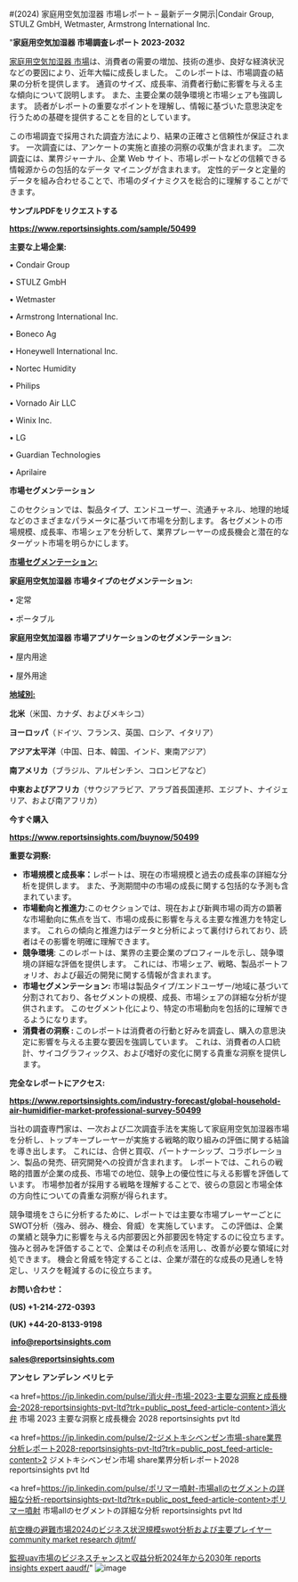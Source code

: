 #(2024) 家庭用空気加湿器 市場レポート – 最新データ開示|Condair Group, STULZ GmbH, Wetmaster, Armstrong International Inc.

"<strong>家庭用空気加湿器 市場調査レポート 2023-2032</strong>

<a href=https://www.reportsinsights.com/sample/50499>家庭用空気加湿器 市場</a>は、消費者の需要の増加、技術の進歩、良好な経済状況などの要因により、近年大幅に成長しました。 このレポートは、市場調査の結果の分析を提供します。 通貨のサイズ、成長率、消費者行動に影響を与える主な傾向について説明します。 また、主要企業の競争環境と市場シェアも強調します。 読者がレポートの重要なポイントを理解し、情報に基づいた意思決定を行うための基礎を提供することを目的としています。

この市場調査で採用された調査方法により、結果の正確さと信頼性が保証されます。 一次調査には、アンケートの実施と直接の洞察の収集が含まれます。 二次調査には、業界ジャーナル、企業 Web サイト、市場レポートなどの信頼できる情報源からの包括的なデータ マイニングが含まれます。 定性的データと定量的データを組み合わせることで、市場のダイナミクスを総合的に理解することができます。

<strong><b>サンプルPDFをリクエストする</b></strong>

<a href=https://www.reportsinsights.com/sample/50499><strong><u>https://www.reportsinsights.com/sample/50499</u></strong></a>

<strong>主要な上場企業:</strong>

• Condair Group

• STULZ GmbH

• Wetmaster

• Armstrong International Inc.

• Boneco Ag

• Honeywell International Inc.

• Nortec Humidity

• Philips

• Vornado Air LLC

• Winix Inc.

• LG

• Guardian Technologies

• Aprilaire

<strong>市場セグメンテーション</strong>

このセクションでは、製品タイプ、エンドユーザー、流通チャネル、地理的地域などのさまざまなパラメータに基づいて市場を分割します。 各セグメントの市場規模、成長率、市場シェアを分析して、業界プレーヤーの成長機会と潜在的なターゲット市場を明らかにします。

<strong><u>市場セグメンテーション</u></strong><strong><u>:</u></strong>

<strong>家庭用空気加湿器 市場タイプのセグメンテーション:</strong>

• 定常

• ポータブル

<strong>家庭用空気加湿器 市場アプリケーションのセグメンテーション:</strong>

• 屋内用途

• 屋外用途

<strong><u>地域別</u></strong><strong><u>:</u></strong>

<strong>北米</strong>（米国、カナダ、およびメキシコ）

<strong>ヨーロッパ</strong>（ドイツ、フランス、英国、ロシア、イタリア）

<strong>アジア太平洋</strong>（中国、日本、韓国、インド、東南アジア）

<strong>南アメリカ</strong>（ブラジル、アルゼンチン、コロンビアなど）

<strong>中東およびアフリカ</strong>（サウジアラビア、アラブ首長国連邦、エジプト、ナイジェリア、および南アフリカ）

<strong>今すぐ購入</strong>

<a href=https://www.reportsinsights.com/buynow/50499><strong><u>https://www.reportsinsights.com/buynow/50499</u></strong></a>

<strong>重要な洞察:</strong>
<ul>
  <li><strong>市場規模と成長率：</strong>レポートは、現在の市場規模と過去の成長率の詳細な分析を提供します。 また、予測期間中の市場の成長に関する包括的な予測も含まれています。</li>
  <li><strong>市場動向と推進力:</strong>このセクションでは、現在および新興市場の両方の顕著な市場動向に焦点を当て、市場の成長に影響を与える主要な推進力を特定します。 これらの傾向と推進力はデータと分析によって裏付けられており、読者はその影響を明確に理解できます。</li>
  <li><strong>競争環境</strong>: このレポートは、業界の主要企業のプロフィールを示し、競争環境の詳細な評価を提供します。 これには、市場シェア、戦略、製品ポートフォリオ、および最近の開発に関する情報が含まれます。</li>
  <li><strong>市場セグメンテーション: </strong>市場は製品タイプ/エンドユーザー/地域に基づいて分割されており、各セグメントの規模、成長、市場シェアの詳細な分析が提供されます。 このセグメント化により、特定の市場動向を包括的に理解できるようになります。</li>
  <li><strong>消費者の洞察 : </strong>このレポートは消費者の行動と好みを調査し、購入の意思決定に影響を与える主要な要因を強調しています。 これは、消費者の人口統計、サイコグラフィックス、および嗜好の変化に関する貴重な洞察を提供します。</li>
</ul>
<strong>完全なレポートにアクセス:</strong>

<a href=https://www.reportsinsights.com/industry-forecast/global-household-air-humidifier-market-professional-survey-50499><strong><u><b>https://www.reportsinsights.com/industry-forecast/global-household-air-humidifier-market-professional-survey-50499</b></u></strong></a>

当社の調査専門家は、一次および二次調査手法を実施して家庭用空気加湿器市場を分析し、トップキープレーヤーが実施する戦略的取り組みの評価に関する結論を導き出します。 これには、合併と買収、パートナーシップ、コラボレーション、製品の発売、研究開発への投資が含まれます。 レポートでは、これらの戦略的措置が企業の成長、市場での地位、競争上の優位性に与える影響を評価しています。 市場参加者が採用する戦略を理解することで、彼らの意図と市場全体の方向性についての貴重な洞察が得られます。

競争環境をさらに分析するために、レポートでは主要な市場プレーヤーごとにSWOT分析（強み、弱み、機会、脅威）を実施しています。 この評価は、企業の業績と競争力に影響を与える内部要因と外部要因を特定するのに役立ちます。 強みと弱みを評価することで、企業はその利点を活用し、改善が必要な領域に対処できます。 機会と脅威を特定することは、企業が潜在的な成長の見通しを特定し、リスクを軽減するのに役立ちます。

<strong>お問い合わせ：</strong>

<strong>(US) +1-214-272-0393</strong>

<strong>(UK) +44-20-8133-9198</strong>

<strong> </strong><a href=info@reportsinsights.com><strong><u>info@reportsinsights.com</u></strong></a>

<a href=sales@reportsinsights.com><strong><u>sales@reportsinsights.com</u></strong></a>

<strong>アンセレ アンデレン ベリヒテ</strong>

<a href=https://jp.linkedin.com/pulse/消火弁-市場-2023-主要な洞察と成長機会-2028-reportsinsights-pvt-ltd?trk=public_post_feed-article-content>消火弁 市場 2023 主要な洞察と成長機会 2028 reportsinsights pvt ltd</a>

<a href=https://jp.linkedin.com/pulse/2-ジメトキシベンゼン市場-share業界分析レポート2028-reportsinsights-pvt-ltd?trk=public_post_feed-article-content>2 ジメトキシベンゼン市場 share業界分析レポート2028 reportsinsights pvt ltd</a>

<a href=https://jp.linkedin.com/pulse/ポリマー噴射-市場allのセグメントの詳細な分析-reportsinsights-pvt-ltd?trk=public_post_feed-article-content>ポリマー噴射 市場allのセグメントの詳細な分析 reportsinsights pvt ltd</a>

<a href=https://www.linkedin.com/pulse/航空機の避難市場2024のビジネス状況規模swot分析および主要プレイヤー-community-market-research-djtmf/>航空機の避難市場2024のビジネス状況規模swot分析および主要プレイヤー community market research djtmf/</a>

<a href=https://www.linkedin.com/pulse/監視uav市場のビジネスチャンスと収益分析2024年から2030年-reports-insights-expert-aaudf/>監視uav市場のビジネスチャンスと収益分析2024年から2030年 reports insights expert aaudf/</a>"
![image](https://github.com/aakesh123242/RIMarket/assets/158431203/b843944a-aec5-4480-a143-161319b7ef2c)
